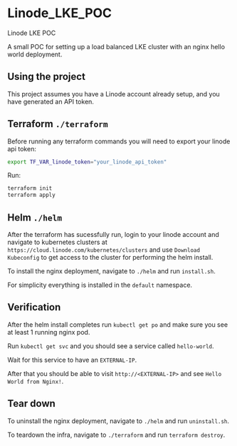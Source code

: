 # Linode_LKE_POC
Linode LKE POC

A small POC for setting up a load balanced LKE cluster with an nginx hello world deployment.

## Using the project

This project assumes you have a Linode account already setup, and you have generated an API token.


## Terraform `./terraform`

Before running any terraform commands you will need to export your linode api token:

```bash
export TF_VAR_linode_token="your_linode_api_token"
```

Run:
```bash
terraform init 
terraform apply
```


## Helm `./helm`

After the terraform has sucessfully run, login to your linode account and navigate to kubernetes clusters at `https://cloud.linode.com/kubernetes/clusters` and use `Download Kubeconfig` to get access to the cluster for performing the helm install.

To install the nginx deployment, navigate to `./helm` and run `install.sh`.

For simplicity everything is installed in the `default` namespace.

## Verification

After the helm install completes run `kubectl get po` and make sure you see at least 1 running nginx pod.

Run `kubectl get svc` and you should see a service called `hello-world`.

Wait for this service to have an `EXTERNAL-IP`.

After that you should be able to visit `http://<EXTERNAL-IP>` and see `Hello World from Nginx!`.

## Tear down

To uninstall the nginx deployment, navigate to `./helm` and run `uninstall.sh`.

To teardown the infra, navigate to `./terraform` and run `terraform destroy`.


